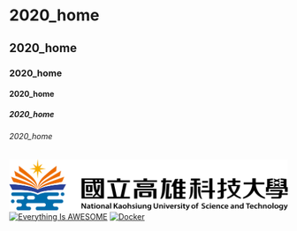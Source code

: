 # 2020_home
## 2020_home
### 2020_home
#### 2020_home
##### 2020_home
###### 2020_home

![NKFUST](182513897.png "第一科大")
[![Everything Is AWESOME](https://img.youtube.com/vi/StTqXEQ2l-Y/0.jpg)](https://www.youtube.com/watch?v=StTqXEQ2l-Y "Everything Is AWESOME")
[![Docker](https://img.youtube.com/vi/sSm2dRarhPo/0.jpg)](https://www.youtube.com/watch?v=sSm2dRarhPo "Docker")

